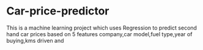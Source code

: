 # Car-price-predictor
This is a machine learning project which uses Regression to predict second hand car prices based on 5 features company,car model,fuel type,year of buying,kms driven and
